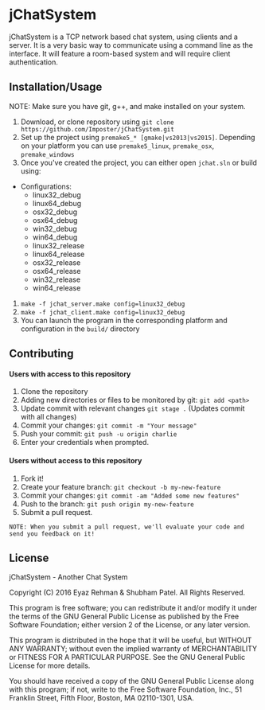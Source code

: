 # jChatSystem

jChatSystem is a TCP network based chat system, using clients and a server. It is a very basic way to communicate using a command line as the interface. It will feature a room-based system and will require client authentication.

## Installation/Usage

NOTE: Make sure you have git, g++, and make installed on your system.

1. Download, or clone repository using `git clone https://github.com/Imposter/jChatSystem.git`
2. Set up the project using `premake5_* [gmake|vs2013|vs2015]`. Depending on your platform you can use `premake5_linux`, `premake_osx`, `premake_windows`
3. Once you've created the project, you can either open `jchat.sln` or build using:
  * Configurations:
    * linux32_debug
    * linux64_debug
    * osx32_debug
    * osx64_debug
    * win32_debug
    * win64_debug
    * linux32_release
    * linux64_release
    * osx32_release
    * osx64_release
    * win32_release
    * win64_release
  1. `make -f jchat_server.make config=linux32_debug`
  2. `make -f jchat_client.make config=linux32_debug`
4. You can launch the program in the corresponding platform and configuration in the `build/` directory

## Contributing

#### Users with access to this repository
1. Clone the repository
2. Adding new directories or files to be monitored by git: `git add <path>`
3. Update commit with relevant changes `git stage .` (Updates commit with all changes)
4. Commit your changes: `git commit -m "Your message"`
5. Push your commit: `git push -u origin charlie`
6. Enter your credentials when prompted.

#### Users without access to this repository
1. Fork it!
2. Create your feature branch: `git checkout -b my-new-feature`
3. Commit your changes: `git commit -am "Added some new features"`
4. Push to the branch: `git push origin my-new-feature`
5. Submit a pull request.

`NOTE: When you submit a pull request, we'll evaluate your code and send you feedback on it!`

## License

jChatSystem - Another Chat System

Copyright (C) 2016 Eyaz Rehman & Shubham Patel. All Rights Reserved.

This program is free software; you can redistribute it and/or
modify it under the terms of the GNU General Public License
as published by the Free Software Foundation; either version 2
of the License, or any later version.

This program is distributed in the hope that it will be useful,
but WITHOUT ANY WARRANTY; without even the implied warranty of
MERCHANTABILITY or FITNESS FOR A PARTICULAR PURPOSE.  See the
GNU General Public License for more details.

You should have received a copy of the GNU General Public License
along with this program; if not, write to the Free Software
Foundation, Inc., 51 Franklin Street, Fifth Floor, Boston,
MA 02110-1301, USA.
